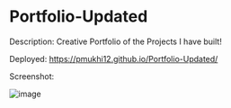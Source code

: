 # Portfolio-Updated

Description: Creative Portfolio of the Projects I have built!

Deployed: https://pmukhi12.github.io/Portfolio-Updated/


Screenshot:



![image](https://user-images.githubusercontent.com/80237408/119434158-9a77b080-bce5-11eb-9d6b-a71ea18a8af7.png)
